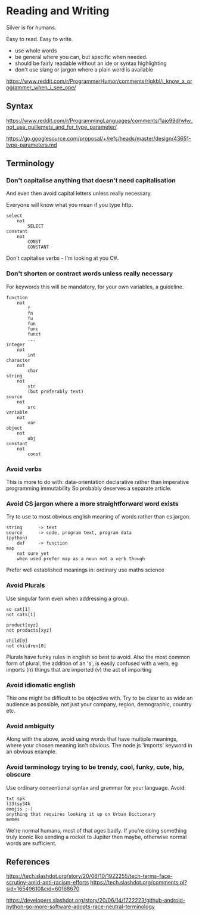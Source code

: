 Reading and Writing
===================

Silver is for humans.

Easy to read. Easy to write.

* use whole words
* be general where you can, but specific when needed.
* should be fairly readable without an ide or syntax highlighting
* don't use slang or jargon where a plain word is available





https://www.reddit.com/r/ProgrammerHumor/comments/rlgkbl/i_know_a_programmer_when_i_see_one/





Syntax
------

https://www.reddit.com/r/ProgrammingLanguages/comments/1ajo99d/why_not_use_guillemets_and_for_type_parameter/

https://go.googlesource.com/proposal/+/refs/heads/master/design/43651-type-parameters.md



Terminology
-----------


### Don't capitalise anything that doesn't need capitalisation


And even then avoid capital letters unless really necessary.

Everyone will know what you mean if you type http.

	select
		not
			SELECT
	constant
		not
			CONST
			CONSTANT

Don't capitalise verbs - I'm looking at you C#.


### Don't shorten or contract words unless really necessary

For keywords this will be mandatory, for your own variables, a guideline.

	function
		not
			f
			fn
			fu
			fun
			func
			funct
			...
	integer
		not
			int
	character
		not
			char
	string
		not
			str
			(but preferably text)
	source
		not
			src
	variable
		not
			var
	object
		not
			obj
	constant
		not
			const



### Avoid verbs

This is more to do with:
	data-orientation
	declarative rather than imperative programming
	immutability
So probably deserves a separate article.



### Avoid CS jargon where a more straightforward word exists

Try to use to most obvious english meaning of words rather than cs jargon.

	string		-> text
	source		-> code, program text, program data
	(python)
		def 	-> function
	map
		not sure yet
		when used prefer map as a noun not a verb though

Prefer well established meanings in:
	ordinary use
	maths
	science


### Avoid Plurals

Use singular form even when addressing a group.

	so cat[1]
	not cats[1]

	product[xyz]
	not products[xyz]

	child[0]
	not children[0]



Plurals have funky rules in english so best to avoid.
Also the most common form of plural, the addition of an 's', is easily confused with a verb,
	eg
		imports
			(n) things that are imported
			(v) the act of importing



### Avoid idiomatic english

This one might be difficult to be objective with.
Try to be clear to as wide an audience as possible, not just your company, region, demographic, country etc.


### Avoid ambiguity

Along with the above, avoid using words that have multiple meanings, where your chosen meaning isn't obvious.
The node.js 'imports' keyword in an obvious example.



### Avoid terminology trying to be trendy, cool, funky, cute, hip, obscure

Use ordinary conventional syntax and grammar for your language.
Avoid:

	txt spk
	l33tsp34k
	emojis ;-)
	anything that requires looking it up on Urban Dictionary
	memes

We're normal humans, most of that ages badly.
If you're doing something truly iconic like sending a rocket to Jupiter then maybe, otherwise normal words are sufficient.





References
----------

https://tech.slashdot.org/story/20/06/10/1922255/tech-terms-face-scrutiny-amid-anti-racism-efforts
https://tech.slashdot.org/comments.pl?sid=16549610&cid=60168670

https://developers.slashdot.org/story/20/06/14/1722223/github-android-python-go-more-software-adopts-race-neutral-terminology
